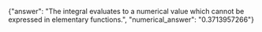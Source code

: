 {"answer": "The integral evaluates to a numerical value which cannot be expressed in elementary functions.", "numerical_answer": "0.3713957266"}